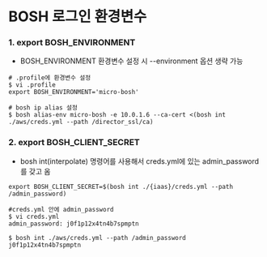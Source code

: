 # BOSH 로그인 환경변수

### 1. export BOSH_ENVIRONMENT

- BOSH_ENVIRONMENT 환경변수 설정 시 --environment 옵션 생략 가능

```
# .profile에 환경변수 설정
$ vi .profile
export BOSH_ENVIRONMENT='micro-bosh'

# bosh ip alias 설정
$ bosh alias-env micro-bosh -e 10.0.1.6 --ca-cert <(bosh int ./aws/creds.yml --path /director_ssl/ca)
```
### 2. export BOSH_CLIENT_SECRET
- bosh int(interpolate) 명령어를 사용해서 creds.yml에 있는 admin_password를 갖고 옴

```
export BOSH_CLIENT_SECRET=$(bosh int ./{iaas}/creds.yml --path /admin_password)
```

```
#creds.yml 안에 admin_password
$ vi creds.yml
admin_password: j0f1p12x4tn4b7spmptn
 
$ bosh int ./aws/creds.yml --path /admin_password
j0f1p12x4tn4b7spmptn
```
 


